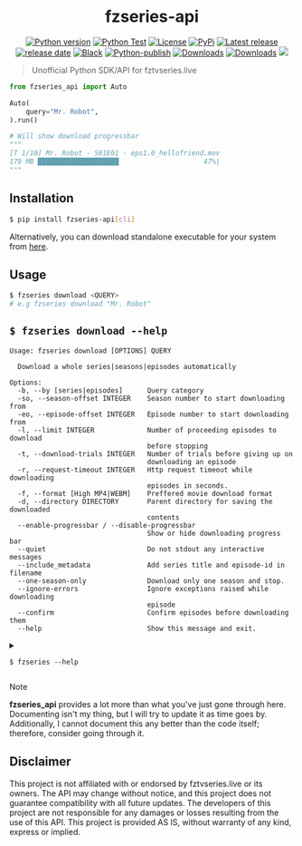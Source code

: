 <h1 align="center">fzseries-api</h1>

<p align="center">
<a href="#"><img alt="Python version" src="https://img.shields.io/pypi/pyversions/fzseries-api"/></a>
<a href="https://github.com/Simatwa/fzseries-api/actions/workflows/python-test.yml"><img src="https://github.com/Simatwa/fzseries-api/actions/workflows/python-test.yml/badge.svg" alt="Python Test"/></a>
<a href="LICENSE"><img alt="License" src="https://img.shields.io/static/v1?logo=GPL&color=Blue&message=GPLv3&label=License"/></a>
<a href="https://pypi.org/project/fzseries-api"><img alt="PyPi" src="https://img.shields.io/pypi/v/fzseries-api"></a>
<a href="https://github.com/Simatwa/fzseries-api/releases"><img src="https://img.shields.io/github/v/release/Simatwa/fzseries-api?label=Release&logo=github" alt="Latest release"></img></a>
<a href="https://github.com/Simatwa/fzseries-api/releases"><img src="https://img.shields.io/github/release-date/Simatwa/fzseries-api?label=Release date&logo=github" alt="release date"></img></a>
<a href="https://github.com/psf/black"><img alt="Black" src="https://img.shields.io/badge/code%20style-black-000000.svg"/></a>
<a href="https://github.com/Simatwa/fzseries-api/actions/workflows/python-publish.yml"><img src="https://github.com/Simatwa/fzseries-api/actions/workflows/python-publish.yml/badge.svg" alt="Python-publish"/></a>
<a href="https://pepy.tech/project/fzseries-api"><img src="https://static.pepy.tech/personalized-badge/fzseries-api?period=total&units=international_system&left_color=grey&right_color=blue&left_text=Downloads" alt="Downloads"></a>
<a href="https://github.com/Simatwa/fzseries-api/releases/latest"><img src="https://img.shields.io/github/downloads/Simatwa/fzseries-api/total?label=Asset%20Downloads&color=success" alt="Downloads"></img></a>
<a href="https://hits.seeyoufarm.com"><img src="https://hits.seeyoufarm.com/api/count/incr/badge.svg?url=https%3A%2F%2Fgithub.com/Simatwa/fzseries-api"/></a>
</p>

> Unofficial Python SDK/API for fztvseries.live

```python
from fzseries_api import Auto

Auto(
    query="Mr. Robot",
).run()

# Will show download progressbar
"""
[T 1/10] Mr. Robot - S01E01 - eps1.0_hellofriend.mov
179 MB ████████████████████                     47%|
"""
```

## Installation

```sh
$ pip install fzseries-api[cli]
```

Alternatively, you can download standalone executable for your system from [here](https://github.com/Simatwa/fzseries-api/releases/latest).

## Usage 

```sh
$ fzseries download <QUERY>
# e.g fzseries download "Mr. Robot"
```

<h2>
<code>$ fzseries download --help</code>
</h2>

```
Usage: fzseries download [OPTIONS] QUERY

  Download a whole series|seasons|episodes automatically

Options:
  -b, --by [series|episodes]      Query category
  -so, --season-offset INTEGER    Season number to start downloading from
  -eo, --episode-offset INTEGER   Episode number to start downloading from
  -l, --limit INTEGER             Number of proceeding episodes to download
                                  before stopping
  -t, --download-trials INTEGER   Number of trials before giving up on
                                  downloading an episode
  -r, --request-timeout INTEGER   Http request timeout while downloading
                                  episodes in seconds.
  -f, --format [High MP4|WEBM]    Preffered movie download format
  -d, --directory DIRECTORY       Parent directory for saving the downloaded
                                  contents
  --enable-progressbar / --disable-progressbar
                                  Show or hide downloading progress bar
  --quiet                         Do not stdout any interactive messages
  --include_metadata              Add series title and episode-id in filename
  --one-season-only               Download only one season and stop.
  --ignore-errors                 Ignore exceptions raised while downloading
                                  episode
  --confirm                       Confirm episodes before downloading them
  --help                          Show this message and exit.
```

<details>
<summary>

<code>$ fzseries --help</code>

</summary>

```
Usage: fzseries [OPTIONS] COMMAND [ARGS]...

  Unofficial Python SDK/API for fztvseries.live

Options:
  --version  Show the version and exit.
  --help     Show this message and exit.

Commands:
  discover  Search TV series using title or filter
  download  Download a whole series|seasons|episodes automatically
  metadata  Access particular series metadata - seasons and episodes

  Repository : https://github.com/Simatwa/fzseries-api
```

</details>

> [!NOTE]
> **fzseries_api** provides a lot more than what you've just gone through here. Documenting isn't my thing, but I will try to update it as time goes by. Additionally, I cannot document this any better than the code itself; therefore, consider going through it.

## Disclaimer

This project is not affiliated with or endorsed by fztvseries.live or its owners. The API may change without notice, and this project does not guarantee compatibility with all future updates. The developers of this project are not responsible for any damages or losses resulting from the use of this API. This project is provided AS IS, without warranty of any kind, express or implied.